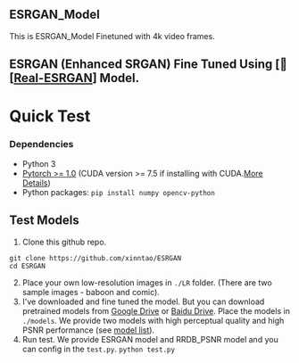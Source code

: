 ## ESRGAN_Model
 This is ESRGAN_Model Finetuned with 4k video frames.
## ESRGAN (Enhanced SRGAN) Fine Tuned Using [:rocket: [[Real-ESRGAN](https://github.com/xinntao/Real-ESRGAN)] Model.

# Quick Test
### Dependencies
- Python 3
- [Pytorch >= 1.0](https://pytorch.org/)  (CUDA version >= 7.5 if installing with CUDA.[More Details](https://pytorch.org/get-started/previous-versions/))
- Python packages: ``` pip install numpy opencv-python ```
## Test Models
1. Clone this github repo.
```
git clone https://github.com/xinntao/ESRGAN
cd ESRGAN 
```
2. Place your own low-resolution images in ```./LR``` folder. (There are two sample images - baboon and comic).
3. I've downloaded and fine tuned the model. But you can download pretrained models from [Google Drive](https://drive.google.com/drive/u/0/folders/17VYV_SoZZesU6mbxz2dMAIccSSlqLecY) or [Baidu Drive](https://pan.baidu.com/s/1-Lh6ma-wXzfH8NqeBtPaFQ). Place the models in ```./models```. We provide two models with high perceptual quality and high PSNR performance (see [model list](https://github.com/xinntao/ESRGAN/tree/master/models)).
4. Run test. We provide ESRGAN model and RRDB_PSNR model and you can config in the ```test.py```.
``` python test.py ```







